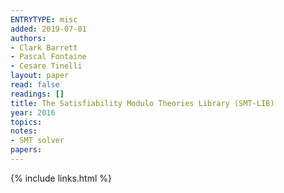 ```yaml
---
ENTRYTYPE: misc
added: 2019-07-01
authors:
- Clark Barrett
- Pascal Fontaine
- Cesare Tinelli
layout: paper
read: false
readings: []
title: The Satisfiability Modulo Theories Library (SMT-LIB)
year: 2016
topics:
notes:
- SMT solver
papers:
---
```


{% include links.html %}
